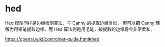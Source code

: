 # hed

Hed 模型同样是边缘检测算法，与 Canny 的提取边缘类似，
但可以把 Canny 理解为用铅笔提取边缘，而 Hed 算法则是用毛笔，被提取的边缘将会非常柔和。

https://openai.wiki/controlnet-guide.html#hed
